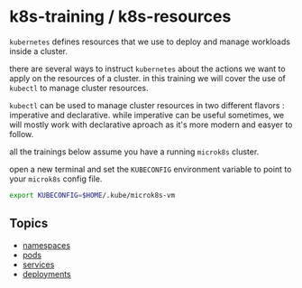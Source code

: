 # k8s-training / k8s-resources

`kubernetes` defines resources that we use to deploy and manage workloads inside a cluster.

there are several ways to instruct `kubernetes` about the actions we want to apply on the resources of a cluster.
in this training we will cover the use of `kubectl` to manage cluster resources.

`kubectl` can be used to manage cluster resources in two different flavors : imperative and declarative.
while imperative can be useful sometimes, we will mostly work with declarative aproach as it's more modern and easyer to follow.

all the trainings below assume you have a running `microk8s` cluster.

open a new terminal and set the `KUBECONFIG` environment variable to point to your `microk8s` config file.

```bash
export KUBECONFIG=$HOME/.kube/microk8s-vm
```

## Topics

- [namespaces](namespaces/readme.md)
- [pods](pods/readme.md)
- [services](services/readme.md)
- [deployments](deployments/readme.md)
